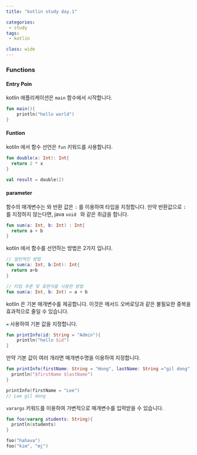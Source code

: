 ```yaml
---
title: "kotlin study day.1"

categories:
 - study
tags:
 - kotlin

class: wide
---
```


### Functions



#### Entry Poin

kotlin 애플리케이션은 `main` 함수에서 시작합니다.

```kotlin
fun main(){
	println("hello world")
}
```



#### Funtion

kotiln 에서 함수 선언은 `fun` 키워드를 사용합니다.

```kotlin
fun double(x: Int): Int{
  return 2 * x
}

val result = double(2)
```



#### parameter

함수의 매개변수는 와 반환 값은  `:` 를 이용하여 타입을 지정합니다. 만약 반환값으로 `:` 를 지정하지 않는다면, java `void ` 와 같은 취급을 합니다.

```kotlin
fun sum(a: Int, b: Int) : Int{
  return a + b
}
```

kotlin 에서 함수를 선언하는 방법은 2가지 입니다.

```kotlin
// 일반적인 방법
fun sum(a: Int, b:Int): Int{
  return a+b
}

// 타입 추론 및 표현식을 사용한 방법
fun sum(a: Int, b: Int) = a + b
```

kotlin 은 기본 매개변수를 제공합니다. 이것은 메서드 오버로딩과 같은 불필요한 중복을 효과적으로 줄일 수 있습니다.

`=` 사용하여 기본 값을 지정합니다.

```kotlin
fun printInfo(id: String = "Admin"){
	println("hello $id")
}
```

만약 기본 값이 여러 개라면 매개변수명을 이용하여 지정합니다.

```kotlin
fun printInfo(firstName: String = "Hong", lastName: String ="gil dong"){
  println("$firstName $lastName")
}

printInfo(firstName = "Lee")
// Lee gil dong
```

`varargs` 키워드를 이용하여 가변적으로 매개변수를 입력받을 수 있습니다.

```kotlin
fun foo(vararg students: String){
  println(students)
}

foo("hahava")
foo("kim", "mj")
```


